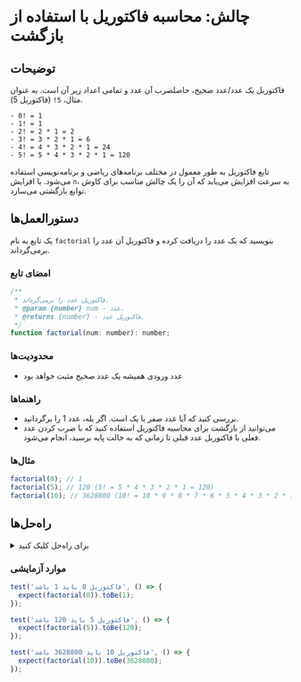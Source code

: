 # چالش: محاسبه فاکتوریل با استفاده از بازگشت

## توضیحات

فاکتوریل یک عدد/عدد صحیح، حاصلضرب آن عدد و تمامی اعداد زیر آن است. به عنوان مثال، `5!` (فاکتوریل 5).

```text
- 0! = 1
- 1! = 1
- 2! = 2 * 1 = 2
- 3! = 3 * 2 * 1 = 6
- 4! = 4 * 3 * 2 * 1 = 24
- 5! = 5 * 4 * 3 * 2 * 1 = 120
```

تابع فاکتوریل به طور معمول در مختلف برنامه‌های ریاضی و برنامه‌نویسی استفاده می‌شود. با افزایش `n`، به سرعت افزایش می‌یابد که آن را یک چالش مناسب برای کاوش توابع بازگشتی می‌سازد.

## دستورالعمل‌ها

یک تابع به نام `factorial` بنویسید که یک عدد را دریافت کرده و فاکتوریل آن عدد را برمی‌گرداند.

### امضای تابع

```js
/**
 * فاکتوریل عدد را برمی‌گرداند.
 * @param {number} num - عدد.
 * @returns {number} - فاکتوریل عدد.
 */
function factorial(num: number): number;
```

### محدودیت‌ها

- عدد ورودی همیشه یک عدد صحیح مثبت خواهد بود

### راهنماها

- بررسی کنید که آیا عدد صفر یا یک است. اگر بله، عدد 1 را برگردانید.
- می‌توانید از بازگشت برای محاسبه فاکتوریل استفاده کنید که با ضرب کردن عدد فعلی با فاکتوریل عدد قبلی تا زمانی که به حالت پایه برسید، انجام می‌شود.

### مثال‌ها

```js
factorial(0); // 1
factorial(5); // 120 (5! = 5 * 4 * 3 * 2 * 1 = 120)
factorial(10); // 3628800 (10! = 10 * 9 * 8 * 7 * 6 * 5 * 4 * 3 * 2 * 1 = 3628800)
```

## راه‌حل‌ها

<details>
  <summary>برای راه‌حل کلیک کنید </summary>

```js
function factorial(num) {
  if (num === 0 || num === 1) {
    return 1;
  }

  return num * factorial(num - 1);
}
```

### توضیحات

تابع فاکتوریل فاکتوریل عدد داده شده را با استفاده از بازگشت محاسبه می‌کند.

اگر عدد ورودی 0 یا 1 باشد، به حالت پایه می‌رسیم و تابع 1 را برمی‌گرداند زیرا `0!` و `1!` هر دو به عنوان 1 تعریف شده‌ان

د.

برای سایر اعداد ورودی، مورد بازگشتی اجرا می‌شود. تابع فاکتوریل را با ضرب کردن عدد فعلی `num` با فاکتوریل عدد `num - 1` که به صورت بازگشتی محاسبه می‌شود، فراخوانی می‌کند. این فرآیند تا زمانی ادامه پیدا می‌کند که به حالت پایه برسیم و در این زمان بازگشت شروع به "بازگشت" می‌شود و نتیجه نهایی بدست می‌آید.

بیایید گام به گام فاکتوریل(5) را محاسبه کنیم:

```js
factorial(5) = 5 * factorial(4)
factorial(4) = 4 * factorial(3)
factorial(3) = 3 * factorial(2)
factorial(2) = 2 * factorial(1)
factorial(1) = 1 (حالت پایه)
```

بازگشت از بازگشت:

```js
factorial(2) = 2 * 1 = 2
factorial(3) = 3 * 2 = 6
factorial(4) = 4 * 6 = 24
factorial(5) = 5 * 24 = 120
```

نتیجه نهایی به درستی `120` است که فاکتوریل 5 است.

</details>

### موارد آزمایشی

```js
test('فاکتوریل 0 باید 1 باشد', () => {
  expect(factorial(0)).toBe(1);
});

test('فاکتوریل 5 باید 120 باشد', () => {
  expect(factorial(5)).toBe(120);
});

test('فاکتوریل 10 باید 3628800 باشد', () => {
  expect(factorial(10)).toBe(3628800);
});
```